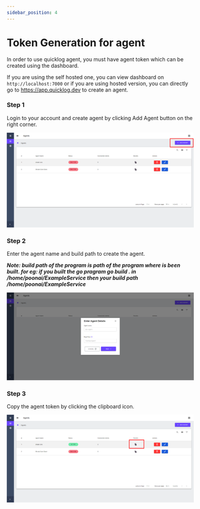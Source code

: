 ```yaml
---
sidebar_position: 4
---
```


# Token Generation for agent

In order to use quicklog agent, you must have agent token which can be created using the dashboard.

If you are using the self hosted one, you can view dashboard on `http://localhost:7000` or if you are using hosted version, you can directly go to https://app.quicklog.dev to create an agent.

### Step 1

Login to your account and create agent by clicking Add Agent button on the right corner.

![create agent button](../assets/add-agent-button.png)

### Step 2
Enter the agent name and build path to create the agent.

***Note: build path of the program is path of the program where is been built. for eg: if you built the go pragram go build . in /home/poonai/ExampleService then your build path /home/poonai/ExampleService***

![Agent popup](../assets/add-agent-popup.png)

### Step 3 

Copy the agent token by clicking the clipboard icon.

![agent-secret-copy](../assets/agent-secret-copy.png)